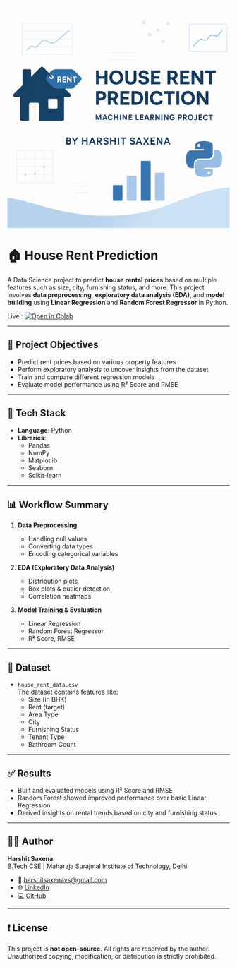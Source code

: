 
![House Rent Prediction](banner.png)

# 🏠 House Rent Prediction

A Data Science project to predict **house rental prices** based on multiple features such as size, city, furnishing status, and more. This project involves **data preprocessing**, **exploratory data analysis (EDA)**, and **model building** using **Linear Regression** and **Random Forest Regressor** in Python.


Live : [![Open in Colab](https://colab.research.google.com/assets/colab-badge.svg)](https://colab.research.google.com/drive/15aoRSXB3AYjiAltyMKnInEmvF6sRA2OX)

---

## 📌 Project Objectives

- Predict rent prices based on various property features
- Perform exploratory analysis to uncover insights from the dataset
- Train and compare different regression models
- Evaluate model performance using R² Score and RMSE

---

## 🔧 Tech Stack

- **Language**: Python
- **Libraries**:
  - Pandas
  - NumPy
  - Matplotlib
  - Seaborn
  - Scikit-learn

---

## 📊 Workflow Summary

1. **Data Preprocessing**  
   - Handling null values  
   - Converting data types  
   - Encoding categorical variables

2. **EDA (Exploratory Data Analysis)**  
   - Distribution plots  
   - Box plots & outlier detection  
   - Correlation heatmaps

3. **Model Training & Evaluation**  
   - Linear Regression  
   - Random Forest Regressor  
   - R² Score, RMSE

---

## 📁 Dataset

- `house_rent_data.csv`  
  The dataset contains features like:
  - Size (in BHK)
  - Rent (target)
  - Area Type
  - City
  - Furnishing Status
  - Tenant Type
  - Bathroom Count

---

## ✅ Results

- Built and evaluated models using R² Score and RMSE
- Random Forest showed improved performance over basic Linear Regression
- Derived insights on rental trends based on city and furnishing status

---

## 👨‍💻 Author

**Harshit Saxena**  
B.Tech CSE | Maharaja Surajmal Institute of Technology, Delhi  
- 📧 harshitsaxenavs@gmail.com  
- 🌐 [LinkedIn](https://www.linkedin.com/in/harshit-saxena-vs/)  
- 💻 [GitHub](https://github.com/harshitsaxenavs)

---

## ❗ License

This project is **not open-source**. All rights are reserved by the author.  
Unauthorized copying, modification, or distribution is strictly prohibited.
